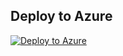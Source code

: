 ## Deploy to Azure

[![Deploy to Azure](https://aka.ms/deploytoazurebutton)](https://portal.azure.com/#create/Microsoft.Template/uri/https%3A%2F%2Fraw.githubusercontent.com%2Fprnz13%2FARM-Templates%2Fmain%2FCreate%2520a%2520VM%2FCreate%2520a%2520APP%2520VM%2520for%2520Production%2520Servers%2Fappvm.json)
